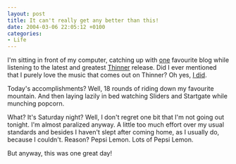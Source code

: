 ```yaml
---
layout: post
title: It can't really get any better than this!
date: 2004-03-06 22:05:12 +0100
categories:
- Life
---
```

I'm sitting in front of my computer, catching up with <a href="http://blog.whois.hu/index.php">one</a> favourite blog while listening to the latest and greatest <a href="http://www.thinnerism.com" title="The greatest netlabel PERIOD">Thinner</a> release. Did I ever mentioned that I purely love the music that comes out on Thinner? Oh yes, <a href="http://www.rusiczki.net/blog/archives/2003/04/09/ode_to_thinner" title="Kitsched - Ode to Thinner">I did</a>.

Today's accomplishments? Well, 18 rounds of riding down my favourite mountain. And then laying lazily in bed watching Sliders and Startgate while munching popcorn.

What? It's Saturday night? Well, I don't regret one bit that I'm not going out tonight. I'm almost paralized anyway. A little too much effort over my usual standards and besides I haven't slept after coming home, as I usually do, because I couldn't. Reason? Pepsi Lemon. Lots of Pepsi Lemon.

But anyway, this was one great day!


